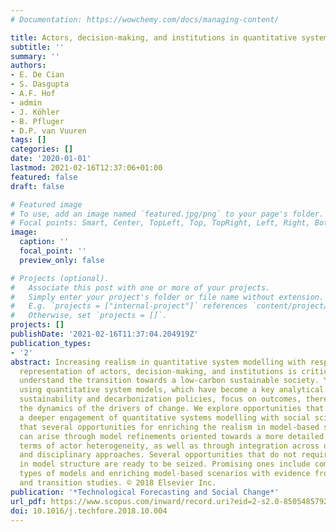 ```yaml
---
# Documentation: https://wowchemy.com/docs/managing-content/

title: Actors, decision-making, and institutions in quantitative system modelling
subtitle: ''
summary: ''
authors:
- E. De Cian
- S. Dasgupta
- A.F. Hof
- admin
- J. Köhler
- B. Pfluger
- D.P. van Vuuren
tags: []
categories: []
date: '2020-01-01'
lastmod: 2021-02-16T12:37:06+01:00
featured: false
draft: false

# Featured image
# To use, add an image named `featured.jpg/png` to your page's folder.
# Focal points: Smart, Center, TopLeft, Top, TopRight, Left, Right, BottomLeft, Bottom, BottomRight.
image:
  caption: ''
  focal_point: ''
  preview_only: false

# Projects (optional).
#   Associate this post with one or more of your projects.
#   Simply enter your project's folder or file name without extension.
#   E.g. `projects = ["internal-project"]` references `content/project/deep-learning/index.md`.
#   Otherwise, set `projects = []`.
projects: []
publishDate: '2021-02-16T11:37:04.204919Z'
publication_types:
- '2'
abstract: Increasing realism in quantitative system modelling with respect to the
  representation of actors, decision-making, and institutions is critical to better
  understand the transition towards a low-carbon sustainable society. Yet, studies
  using quantitative system models, which have become a key analytical tool to support
  sustainability and decarbonization policies, focus on outcomes, therefore overlooking
  the dynamics of the drivers of change. We explore opportunities that arise from
  a deeper engagement of quantitative systems modelling with social science. We argue
  that several opportunities for enriching the realism in model-based scenario analysis
  can arise through model refinements oriented towards a more detailed approach in
  terms of actor heterogeneity, as well as through integration across different analytical
  and disciplinary approaches. Several opportunities that do not require major changes
  in model structure are ready to be seized. Promising ones include combining different
  types of models and enriching model-based scenarios with evidence from applied economics
  and transition studies. © 2018 Elsevier Inc.
publication: '*Technological Forecasting and Social Change*'
url_pdf: https://www.scopus.com/inward/record.uri?eid=2-s2.0-85054857926&doi=10.1016%2fj.techfore.2018.10.004&partnerID=40&md5=c2c5a322878050a8230eb8a7ae92c523
doi: 10.1016/j.techfore.2018.10.004
---
```

